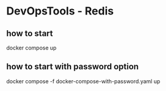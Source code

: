 # DevOpsTools - Redis

## how to start
docker compose up

## how to start with password option
docker compose -f docker-compose-with-password.yaml up
